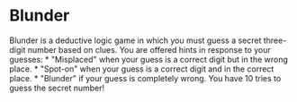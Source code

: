 # Blunder 

Blunder is a deductive logic game in which you must guess a secret three-digit number based on clues. 
You are offered hints in response to your guesses:
    * "Misplaced" when your guess is a correct digit but in the wrong place.
    * "Spot-on" when your guess is a correct digit and in the correct place.
    * "Blunder" if your guess is completely wrong.
You have 10 tries to guess the secret number!
